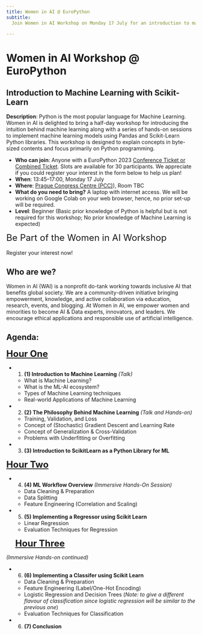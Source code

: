 ```yaml
---
title: Women in AI @ EuroPython
subtitle:
  Join Women in AI Workshop on Monday 17 July for an introduction to machine learning with Scikit-Learn

---
```

# Women in AI Workshop @ EuroPython

## Introduction to Machine Learning with Scikit-Learn

**Description**: Python is the most popular language for Machine Learning. Women in AI is delighted to bring a half-day workshop for introducing the intuition behind machine learning along with a series of hands-on sessions to implement machine learning models using Pandas and Scikit-Learn Python libraries. This workshop is designed to explain concepts in byte-sized contents and focus primarily on Python programming.

- **Who can join**: Anyone with a EuroPython 2023 [Conference Ticket or Combined Ticket](/tickets#ticket-types). Slots are available for 30 participants. We appreciate if you could register your interest in the form below to help us plan!
- **When**: 13:45–17:00, Monday 17 July
- **Where**: [Prague Congress Centre (PCC)](/where#prague-congress-centre---conference-venue)), Room TBC
- **What do you need to bring?**
A laptop with internet access. We will be working on Google Colab on your web browser, hence, no prior set-up will be required.
- **Level**: Beginner (Basic prior knowledge of Python is helpful but is not required for this workshop; No prior knowledge of Machine Learning is expected)

<div style={{textAlign: "center", marginBottom: 12}}>
<font size="+2.5">Be Part of the Women in AI Workshop</font>
<br></br>
<ButtonLink href="https://forms.gle/CEKXQkHrzkCNvWV27"> Register your interest now! </ButtonLink>
</div>

## Who are we?
Women in AI (WAI) is a nonprofit do-tank working towards inclusive AI that benefits global society. We are a community-driven initiative bringing empowerment, knowledge, and active collaboration via education, research, events, and blogging. At Women in AI, we empower women and minorities to become AI & Data experts, innovators, and leaders. We encourage ethical applications and responsible use of artificial intelligence.

## Agenda:

<font size="+2.5"><u><b>Hour One</b></u></font>

* 1. **(1) Introduction to Machine Learning** *(Talk)*
  * What is Machine Learning?
  * What is the ML-AI ecosystem?
  * Types of Machine Learning techniques
  * Real-world Applications of Machine Learning
* 2. **(2) The Philosophy Behind Machine Learning** *(Talk and Hands-on)*
  - Training, Validation, and Loss
  - Concept of (Stochastic) Gradient Descent and Learning Rate
  - Concept of Generalization & Cross-Validation
  - Problems with Underfitting or Overfitting

* 3. **(3) Introduction to ScikitLearn as a Python Library for ML**

<font size="+2.5"><u><b>Hour Two</b></u></font>

* 4. **(4) ML Workflow Overview** *(Immersive Hands-On Session)*
  - Data Cleaning & Preparation
  - Data Splitting
  - Feature Engineering (Correlation and Scaling)

* 5. **(5) Implementing a Regressor using Scikit Learn**
  - Linear Regression
  - Evaluation Techniques for Regression

  <font size="+2.5"><u><b>Hour Three</b></u></font>

*(Immersive Hands-on continued)*

* 6. **(6) Implementing a Classifer using Scikit Learn**
  - Data Cleaning & Preparation
  - Feature Engineering (Label/One-Hot Encoding)
  - Logistic Regression and Decision Trees (*Note: to give a different flavour of classification since logistic regression will be similar to the previous one*)
  - Evaluation Techniques for Classification

* 6. **(7) Conclusion**
